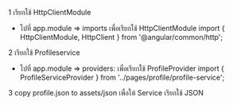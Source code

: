1 เรียกใช้ HttpClientModule
- ไปที่ app.module => imports เพื่อเรียกใช้ HttpClientModule
import { HttpClientModule, HttpClient } from '@angular/common/http';

2 เรียกใช้ Profileservice
- ไปที่ app.module => providers: เพื่อเรียกใช้ ProfileProvider
import { ProfileServiceProvider } from '../pages/profile/profile-service';

3 copy profile.json to assets/json เพื่อให้ Service เรียกใช้ JSON